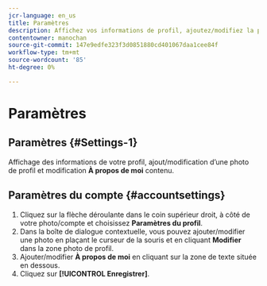 ```yaml
---
jcr-language: en_us
title: Paramètres
description: Affichez vos informations de profil, ajoutez/modifiez la photo de profil et modifiez le contenu à propos de moi.
contentowner: manochan
source-git-commit: 147e9edfe323f3d0851880cd401067daa1cee84f
workflow-type: tm+mt
source-wordcount: '85'
ht-degree: 0%

---
```




# Paramètres

## Paramètres {#Settings-1}

Affichage des informations de votre profil, ajout/modification d’une photo de profil et modification **À propos de moi** contenu.

## Paramètres du compte {#accountsettings}

1. Cliquez sur la flèche déroulante dans le coin supérieur droit, à côté de votre photo/compte et choisissez **Paramètres du profil**.
1. Dans la boîte de dialogue contextuelle, vous pouvez ajouter/modifier une photo en plaçant le curseur de la souris et en cliquant **Modifier** dans la zone photo de profil.
1. Ajouter/modifier **À propos de moi** en cliquant sur la zone de texte située en dessous.
1. Cliquez sur **[!UICONTROL Enregistrer]**.
